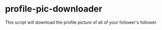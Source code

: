 # profile-pic-downloader
This script will download the profile picture of all of your follower's follower.
